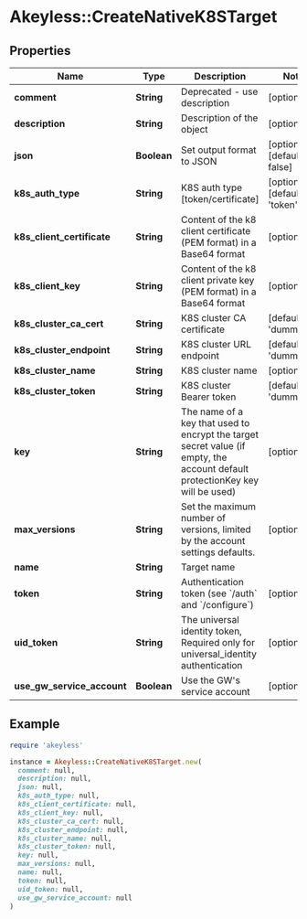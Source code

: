 # Akeyless::CreateNativeK8STarget

## Properties

| Name | Type | Description | Notes |
| ---- | ---- | ----------- | ----- |
| **comment** | **String** | Deprecated - use description | [optional] |
| **description** | **String** | Description of the object | [optional] |
| **json** | **Boolean** | Set output format to JSON | [optional][default to false] |
| **k8s_auth_type** | **String** | K8S auth type [token/certificate] | [optional][default to &#39;token&#39;] |
| **k8s_client_certificate** | **String** | Content of the k8 client certificate (PEM format) in a Base64 format | [optional] |
| **k8s_client_key** | **String** | Content of the k8 client private key (PEM format) in a Base64 format | [optional] |
| **k8s_cluster_ca_cert** | **String** | K8S cluster CA certificate | [default to &#39;dummy_val&#39;] |
| **k8s_cluster_endpoint** | **String** | K8S cluster URL endpoint | [default to &#39;dummy_val&#39;] |
| **k8s_cluster_name** | **String** | K8S cluster name | [optional] |
| **k8s_cluster_token** | **String** | K8S cluster Bearer token | [default to &#39;dummy_val&#39;] |
| **key** | **String** | The name of a key that used to encrypt the target secret value (if empty, the account default protectionKey key will be used) | [optional] |
| **max_versions** | **String** | Set the maximum number of versions, limited by the account settings defaults. | [optional] |
| **name** | **String** | Target name |  |
| **token** | **String** | Authentication token (see &#x60;/auth&#x60; and &#x60;/configure&#x60;) | [optional] |
| **uid_token** | **String** | The universal identity token, Required only for universal_identity authentication | [optional] |
| **use_gw_service_account** | **Boolean** | Use the GW&#39;s service account | [optional] |

## Example

```ruby
require 'akeyless'

instance = Akeyless::CreateNativeK8STarget.new(
  comment: null,
  description: null,
  json: null,
  k8s_auth_type: null,
  k8s_client_certificate: null,
  k8s_client_key: null,
  k8s_cluster_ca_cert: null,
  k8s_cluster_endpoint: null,
  k8s_cluster_name: null,
  k8s_cluster_token: null,
  key: null,
  max_versions: null,
  name: null,
  token: null,
  uid_token: null,
  use_gw_service_account: null
)
```

